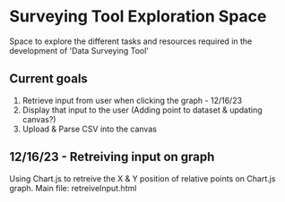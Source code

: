 # Surveying Tool Exploration Space
Space to explore the different tasks and resources required in the development of 'Data Surveying Tool'

## Current goals
1. Retrieve input from user when clicking the graph - 12/16/23
2. Display that input to the user (Adding point to dataset & updating canvas?)
3. Upload & Parse CSV into the canvas

## 12/16/23 - Retreiving input on graph
Using Chart.js to retreive the X & Y position of relative points on Chart.js graph.
Main file: retreiveInput.html
